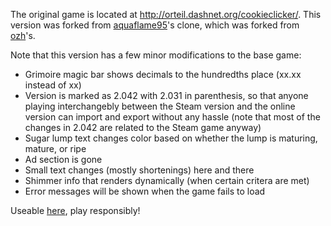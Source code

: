 The original game is located at http://orteil.dashnet.org/cookieclicker/.
This version was forked from [aquaflame95](https://github.com/AquaFlame95/aquaflame95.github.io)'s clone, which was forked from [ozh](https://github.com/ozh/cookieclicker)'s.

Note that this version has a few minor modifications to the base game:
- Grimoire magic bar shows decimals to the hundredths place (xx.xx instead of xx)
- Version is marked as 2.042 with 2.031 in parenthesis, so that anyone playing interchangebly between the Steam version and the online version can import and export without any hassle (note that most of the changes in 2.042 are related to the Steam game anyway)
- Sugar lump text changes color based on whether the lump is maturing, mature, or ripe
- Ad section is gone
- Small text changes (mostly shortenings) here and there
- Shimmer info that renders dynamically (when certain critera are met)
- Error messages will be shown when the game fails to load


Useable [here](https://mrbuilder1961.github.io), play responsibly!
